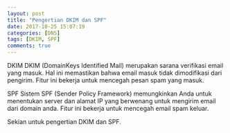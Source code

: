 ```yaml
---
layout: post
title: "Pengertian DKIM dan SPF"
date: 2017-10-25 15:07:19
categories: [DNS]
tags: [DKIM, SPF]
comments: true
---
```


DKIM
DKIM (DomainKeys Identified Mail) merupakan sarana verifikasi email yang masuk. Hal ini memastikan bahwa email masuk tidak dimodifikasi dari pengirim. Fitur ini bekerja untuk mencegah pesan spam yang masuk.

SPF
Sistem SPF (Sender Policy Framework) memungkinkan Anda untuk menentukan server dan alamat IP yang berwenang untuk mengirim email dari domain anda. Fitur ini bekerja untuk mencegah email spam keluar.

<!--more-->

Sekian untuk pengertian DKIM dan SPF.
